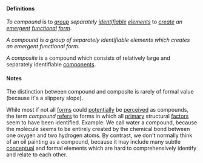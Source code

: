 #### Definitions

*To compound* is to *[group](https://github.com/gcassel/Modular-Organization-Terminology/blob/master/terms/group.md) separately [identifiable](https://github.com/gcassel/Modular-Organizing-Terminology/blob/master/terms/identify.md) [elements](https://github.com/gcassel/Modular-Organization-Terminology/blob/master/terms/element.md)* to *[create](https://github.com/gcassel/Modular-Organization-Terminology/blob/master/terms/create.md) an [emergent](https://github.com/gcassel/Modular-Organization-Terminology/blob/master/terms/emergence.md) [functional](https://github.com/gcassel/Modular-Organization-Terminology/blob/master/terms/function.md) [form](https://github.com/gcassel/Modular-Organization-Terminology/blob/master/terms/form.md)*. 

*A compound* is *a group of separately identifiable elements which creates an emergent functional form.*

*A composite* is a compound which consists of relatively large and separately identifiable [components](https://github.com/gcassel/Modular-Organization-Terminology/blob/master/terms/component.md).

#### Notes

The distinction between compound and composite is rarely of formal value (because it's a slippery slope).

While most if not all [forms](https://github.com/gcassel/Modular-Organizing-Terminology/blob/master/terms/form.md) could [potentially](https://github.com/gcassel/Modular-Organizing-Terminology/blob/master/terms/potential.md) be [perceived](https://github.com/gcassel/Modular-Organizing-Terminology/blob/master/terms/perceive.md) as compounds, the term *compound* [refers](https://github.com/gcassel/Modular-Organizing-Terminology/blob/master/terms/refer.md) to forms in which all [primary](https://github.com/gcassel/Modular-Organization-Terminology/blob/master/terms/base.md) structural [factors](https://github.com/gcassel/Modular-Organizing-Terminology/blob/master/terms/factor.md) seem to have been identified.  Example:  We call water a compound, because the molecule seems to be entirely created by the chemical bond between one oxygen and two hydrogen atoms.  By contrast, we don't normally think of an oil painting as a compound, because it may include many subtle [conceptual](https://github.com/gcassel/Modular-Organizing-Terminology/blob/master/terms/concept.md) and formal elements which are hard to comprehensively identify and relate to each other.
